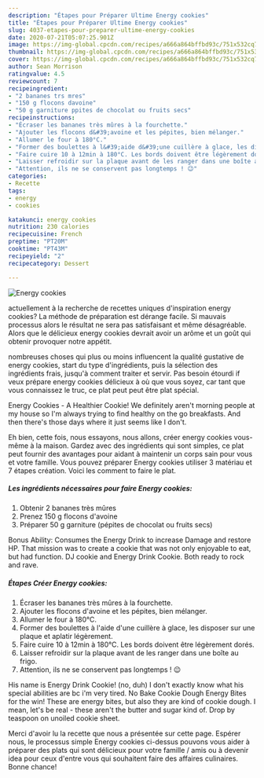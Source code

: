 ```yaml
---
description: "Étapes pour Préparer Ultime Energy cookies"
title: "Étapes pour Préparer Ultime Energy cookies"
slug: 4037-etapes-pour-preparer-ultime-energy-cookies
date: 2020-07-21T05:07:25.901Z
image: https://img-global.cpcdn.com/recipes/a666a864bffbd93c/751x532cq70/energy-cookies-photo-principale-de-la-recette.jpg
thumbnail: https://img-global.cpcdn.com/recipes/a666a864bffbd93c/751x532cq70/energy-cookies-photo-principale-de-la-recette.jpg
cover: https://img-global.cpcdn.com/recipes/a666a864bffbd93c/751x532cq70/energy-cookies-photo-principale-de-la-recette.jpg
author: Sean Morrison
ratingvalue: 4.5
reviewcount: 7
recipeingredient:
- "2 bananes trs mres"
- "150 g flocons davoine"
- "50 g garniture ppites de chocolat ou fruits secs"
recipeinstructions:
- "Écraser les bananes très mûres à la fourchette."
- "Ajouter les flocons d&#39;avoine et les pépites, bien mélanger."
- "Allumer le four à 180°C."
- "Former des boulettes à l&#39;aide d&#39;une cuillère à glace, les disposer sur une plaque et aplatir légèrement."
- "Faire cuire 10 à 12min à 180°C. Les bords doivent être légèrement dorés."
- "Laisser refroidir sur la plaque avant de les ranger dans une boîte au frigo."
- "Attention, ils ne se conservent pas longtemps ! 😉"
categories:
- Recette
tags:
- energy
- cookies

katakunci: energy cookies 
nutrition: 230 calories
recipecuisine: French
preptime: "PT20M"
cooktime: "PT43M"
recipeyield: "2"
recipecategory: Dessert

---
```



![Energy cookies](https://img-global.cpcdn.com/recipes/a666a864bffbd93c/751x532cq70/energy-cookies-photo-principale-de-la-recette.jpg)

actuellement à la recherche de recettes uniques d'inspiration energy cookies? La méthode de préparation est dérange facile. Si mauvais processus alors le résultat ne sera pas satisfaisant et même désagréable. Alors que le délicieux energy cookies devrait avoir un arôme et un goût qui obtenir provoquer notre appétit.

nombreuses choses qui plus ou moins influencent la qualité gustative de energy cookies, start du type d'ingrédients, puis la sélection des ingrédients frais, jusqu'à comment traiter et servir. Pas besoin étourdi if veux prépare energy cookies délicieux à où que vous soyez, car tant que vous connaissez le truc, ce plat peut peut être plat spécial.

Energy Cookies - A Healthier Cookie! We definitely aren&#39;t morning people at my house so I&#39;m always trying to find healthy on the go breakfasts. And then there&#39;s those days where it just seems like I don&#39;t.


Eh bien, cette fois, nous essayons, nous allons, créer energy cookies vous-même à la maison. Gardez avec des ingrédients qui sont simples, ce plat peut fournir des avantages pour aidant à maintenir un corps sain pour vous et votre famille. Vous pouvez préparer Energy cookies utiliser 3 matériau et 7 étapes création. Voici les comment to faire le plat.

<!--inarticleads1-->

##### Les ingrédients nécessaires pour faire Energy cookies:

1. Obtenir 2 bananes très mûres
1. Prenez 150 g flocons d&#39;avoine
1. Préparer 50 g garniture (pépites de chocolat ou fruits secs)


Bonus Ability: Consumes the Energy Drink to increase Damage and restore HP. That mission was to create a cookie that was not only enjoyable to eat, but had function. DJ cookie and Energy Drink Cookie. Both ready to rock and rave. 

<!--inarticleads2-->

##### Étapes Créer Energy cookies:

1. Écraser les bananes très mûres à la fourchette.
1. Ajouter les flocons d&#39;avoine et les pépites, bien mélanger.
1. Allumer le four à 180°C.
1. Former des boulettes à l&#39;aide d&#39;une cuillère à glace, les disposer sur une plaque et aplatir légèrement.
1. Faire cuire 10 à 12min à 180°C. Les bords doivent être légèrement dorés.
1. Laisser refroidir sur la plaque avant de les ranger dans une boîte au frigo.
1. Attention, ils ne se conservent pas longtemps ! 😉


His name is Energy Drink Cookie! (no, duh) I don&#39;t exactly know what his special abilities are bc i&#39;m very tired. No Bake Cookie Dough Energy Bites for the win! These are energy bites, but also they are kind of cookie dough. I mean, let&#39;s be real - these aren&#39;t the butter and sugar kind of. Drop by teaspoon on unoiled cookie sheet. 


Merci d'avoir lu la recette que nous a présentée sur cette page. Espérer nous, le processus simple Energy cookies ci-dessus pouvons vous aider à préparer des plats qui sont délicieux pour votre famille / amis ou à devenir idea pour ceux d'entre vous qui souhaitent faire des affaires culinaires. Bonne chance!
